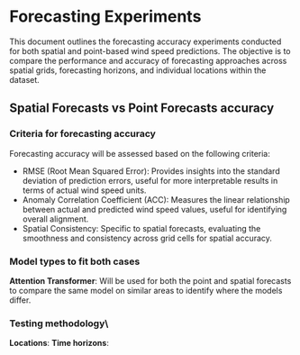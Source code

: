 # Forecasting Experiments

This document outlines the forecasting accuracy experiments conducted for both spatial and point-based wind speed predictions. The objective is to compare the performance and accuracy of forecasting approaches across spatial grids, forecasting horizons, and individual locations within the dataset.

## Spatial Forecasts vs Point Forecasts accuracy

### Criteria for forecasting accuracy

Forecasting accuracy will be assessed based on the following criteria:

- RMSE (Root Mean Squared Error): Provides insights into the standard deviation of prediction errors, useful for more interpretable results in terms of actual wind speed units.
- Anomaly Correlation Coefficient (ACC): Measures the linear relationship between actual and predicted wind speed values, useful for identifying overall alignment.
- Spatial Consistency: Specific to spatial forecasts, evaluating the smoothness and consistency across grid cells for spatial accuracy.

### Model types to fit both cases

**Attention Transformer**: Will be used for both the point and spatial forecasts to compare the same model on similar areas to identify where the models differ. 

### Testing methodology\

**Locations**:
**Time horizons**:

